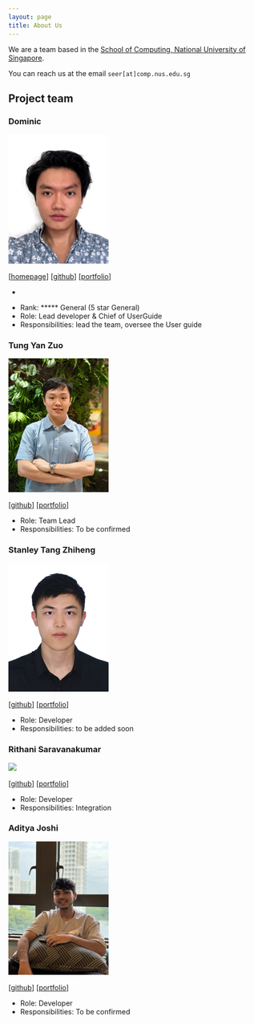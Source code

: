 ```yaml
---
layout: page
title: About Us
---
```


We are a team based in the [School of Computing, National University of Singapore](https://www.comp.nus.edu.sg).

You can reach us at the email `seer[at]comp.nus.edu.sg`

## Project team

### Dominic

<img src="images/dominic2412.png" width="200px">

[[homepage](https://github.com/dominic2412)]
[[github](https://github.com/dominic2412)]
[[portfolio](team/johndoe.md)]

*
- Rank: ***** General (5 star General)
- Role: Lead developer & Chief of UserGuide
- Responsibilities: lead the team, oversee the User guide


### Tung Yan Zuo

<img src="images/darren-tung.png" width="200px">

[[github](http://github.com/darren-tung)]
[[portfolio](team/darrentung.md)]

* Role: Team Lead
* Responsibilities: To be confirmed

### Stanley Tang Zhiheng

<img src="images/stanleytangzh.png" width="200px">

[[github](http://github.com/stanleytangzh)] [[portfolio](team/stanleytang.md)]

* Role: Developer
* Responsibilities: to be added soon

### Rithani Saravanakumar

<img src="images/rithanisk.png" width="200px">

[[github](http://github.com/rithanisk)]
[[portfolio](team/rithanisk.md)]

* Role: Developer
* Responsibilities: Integration

### Aditya Joshi

<img src="images/thisisaditya17.png" width="200px">

[[github](http://github.com/thisisaditya17)]
[[portfolio](team/thisisaditya17.md)]

* Role: Developer
* Responsibilities: To be confirmed